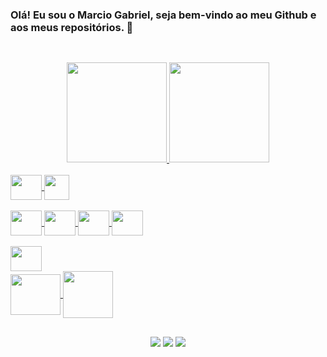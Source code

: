 ### Olá! Eu sou o Marcio Gabriel, seja bem-vindo ao meu Github e aos meus repositórios. 👋
##
<br>
<div align="center">
  <a href="https://github.com/Marcio-Gabriel20">
  <img height="160em" src="https://github-readme-stats.vercel.app/api?username=Marcio-Gabriel20&show_icons=true&theme=tokyonight&include_all_commits=true&count_private=true"/>
  <img height="160em" src="https://github-readme-stats.vercel.app/api/top-langs/?username=Marcio-Gabriel20&layout=compact&langs_count=7&theme=tokyonight"/>
</div>

<div><br>
  <div>
    <img align="center" height="40" width="50" src="https://cdn.jsdelivr.net/gh/devicons/devicon/icons/html5/html5-original.svg" />
    <img align="center" height="40" src="https://cdn.jsdelivr.net/gh/devicons/devicon/icons/css3/css3-original.svg" />
  </div><br>
  <div>
    <img align="center" height="40" width="50" src="https://cdn.jsdelivr.net/gh/devicons/devicon/icons/javascript/javascript-original.svg" />  
    <img align="center" height="40" width="50" src="https://cdn.jsdelivr.net/gh/devicons/devicon/icons/nodejs/nodejs-original.svg" />
    <img align="center" height="40" width="50" src="https://cdn.jsdelivr.net/gh/devicons/devicon/icons/express/express-original.svg" />
    <img align="center" height="40" width="50" src="https://cdn.jsdelivr.net/gh/devicons/devicon/icons/sequelize/sequelize-original.svg" />
  </div><br>
  <div>
    <img align="center" height="40" width="50" src="https://cdn.jsdelivr.net/gh/devicons/devicon/icons/java/java-original.svg" />
  </div>
  <div>
    <img align="center" height="65" width="80" src="https://cdn.jsdelivr.net/gh/devicons/devicon/icons/mysql/mysql-original-wordmark.svg" />
    <img align="center" height="75" width="80" src="https://cdn.jsdelivr.net/gh/devicons/devicon/icons/sqlite/sqlite-original-wordmark.svg" />
  </div>
</div>

  ##

<div align="center"> 
  <a href="https://www.instagram.com/biel_mgts/" target="_blank"><img src="https://img.shields.io/badge/-Instagram-%23E4405F?style=for-the-badge&logo=instagram&logoColor=white" target="_blank"></a>
  <a href = "mailto:gabriel09msn@gmail.com"><img src="https://img.shields.io/badge/-Gmail-%23333?style=for-the-badge&logo=gmail&logoColor=white" target="_blank"></a>
  <a href="https://www.linkedin.com/in/marciogab" target="_blank"><img src="https://img.shields.io/badge/-LinkedIn-%230077B5?style=for-the-badge&logo=linkedin&logoColor=white" target="_blank"></a>
</div>
